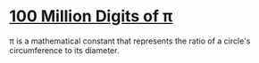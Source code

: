 # [100 Million Digits of π](pi.txt)
π is a mathematical constant that represents the ratio of a circle's circumference to its diameter.
